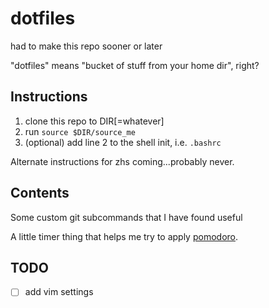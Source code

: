 # dotfiles
had to make this repo sooner or later

"dotfiles" means "bucket of stuff from your home dir", right?

## Instructions

1. clone this repo to DIR[=whatever]
2. run `source $DIR/source_me`
3. (optional) add line 2 to the shell init, i.e. `.bashrc`

Alternate instructions for zhs coming...probably never.

## Contents

Some custom git subcommands that I have found useful

A little timer thing that helps me try to apply [pomodoro].

[pomodoro]: https://en.wikipedia.org/wiki/Pomodoro_Technique

## TODO

 - [ ] add vim settings 
